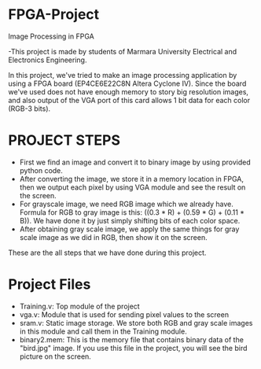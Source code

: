 # FPGA-Project
Image Processing in FPGA

-This project is made by students of Marmara University Electrical and Electronics Engineering.

In this project, we've tried to make an image processing application by using a FPGA board (EP4CE6E22C8N Altera Cyclone IV). Since the board we've used does not have enough memory to story big resolution images, and also output of the VGA port of this card allows 1 bit data for each color (RGB-3 bits). 

# PROJECT STEPS
- First we find an image and convert it to binary image by using provided python code.
- After converting the image, we store it in a memory location in FPGA, then we output each pixel by using VGA module and see the result on the screen.
- For grayscale image, we need RGB image which we already have. Formula for RGB to gray image is this: ((0.3 * R) + (0.59 * G) + (0.11 * B)). We have done it by just simply shifting bits of each color space.
- After obtaining gray scale image, we apply the same things for gray scale image as we did in RGB, then show it on the screen.

These are the all steps that we have done during this project. 

# Project Files
- Training.v: Top module of the project
- vga.v: Module that is used for sending pixel values to the screen
- sram.v: Static image storage. We store both RGB and gray scale images in this module and call them in the Training module.
- binary2.mem: This is the memory file that contains binary data of the "bird.jpg" image. If you use this file in the project, you will see the bird picture on the screen.

